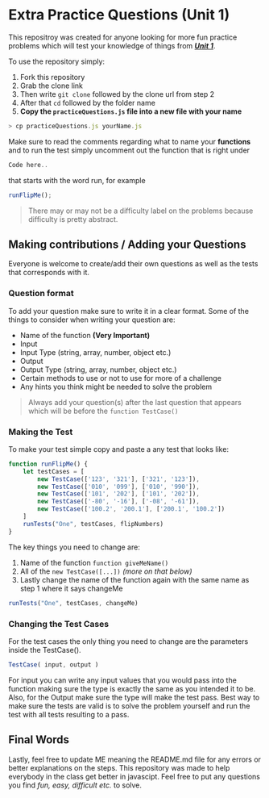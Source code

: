 # Extra Practice Questions (Unit 1)

This repositroy was created for anyone looking for more fun practice problems which will test your knowledge of things from [**_Unit 1_**](https://github.com/joinpursuit/Pursuit-Core-Web-Unit-1-Review).

To use the repository simply:
1. Fork this repository
2. Grab the clone link
3. Then write `git clone` followed by the clone url from step 2
4. After that `cd` followed by the folder name
5. **Copy the `practiceQuestions.js` file into a new file with your name**
``` js
> cp practiceQuestions.js yourName.js
```


Make sure to read the comments regarding what to name your **functions** and to run the test simply uncomment out the function that is right under 
``` js 
Code here..
``` 
that starts with the word run, for example 
``` js
runFlipMe();
```

> There may or may not be a difficulty label on the problems because difficulty is pretty abstract. 

## Making contributions / Adding your Questions

Everyone is welcome to create/add their own questions as well as the tests that corresponds with it. 

### Question format

To add your question make sure to write it in a clear format. Some of the things to consider when writing your question are: 

* Name of the function **(Very Important)**
* Input
* Input Type (string, array, number, object etc.)
* Output
* Output Type (string, array, number, object etc.)
* Certain methods to use or not to use for more of a challenge
* Any hints you think might be needed to solve the problem

> Always add your question(s) after the last question that appears which will be before the `function TestCase()`

### Making the Test

To make your test simple copy and paste a any test that looks like:

``` js
function runFlipMe() {
    let testCases = [
        new TestCase(['123', '321'], ['321', '123']),
        new TestCase(['010', '099'], ['010', '990']),
        new TestCase(['101', '202'], ['101', '202']),
        new TestCase(['-80', '-16'], ['-08', '-61']),
        new TestCase(['100.2', '200.1'], ['200.1', '100.2'])
    ]
    runTests("One", testCases, flipNumbers)
}
```

The key things you need to change are:
1. Name of the function `function giveMeName()`
2. All of the `new TestCase([...])` *(more on that below)*
3. Lastly change the name of the function again with the same name as step 1 where it says changeMe 
``` js
runTests("One", testCases, changeMe)
```

### Changing the Test Cases

For the test cases the only thing you need to change are the parameters inside the TestCase().
``` js
TestCase( input, output )
```

For input you can write any input values that you would pass into the function making sure the type is exactly the same as you intended it to be. Also, for the Output make sure the type will make the test pass. Best way to make sure the tests are valid is to solve the problem yourself and run the test with all tests resulting to a pass.

## Final Words

Lastly, feel free to update ME meaning the README.md file for any errors or better explanations on the steps. This repository was made to help everybody in the class get better in javascipt. Feel free to put any questions you find *fun, easy, difficult etc.* to solve.
